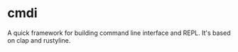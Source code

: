 # cmdi

A quick framework for building command line interface and REPL. It's based on clap and rustyline.
